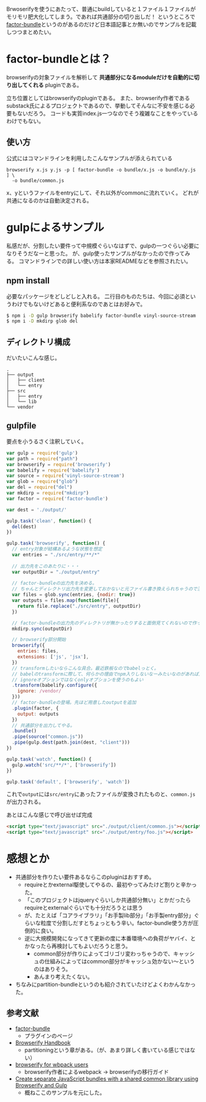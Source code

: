 
Brwoserifyを使うにあたって、普通にbuildしていると１ファイル１ファイルがモリモリ肥大化してしまう。であれば共通部分の切り出しだ！
というところで[factor-bundle](https://github.com/substack/factor-bundle)というのがあるのだけど日本語記事とか無いのでサンプルを記載しつつまとめたい。

# factor-bundleとは？
browserifyの対象ファイルを解析して __共通部分になるmoduleだけを自動的に切り出してくれる__ pluginである。

立ち位置としてはbrowserifyのpluginである。
また、browserify作者であるsubstack氏によるプロジェクトであるので、挙動してそんなに不安を感じる必要もないだろう。
コードも実質index.js一つなのでそう複雑なことをやっているわけでもない。

## 使い方
公式にはコマンドラインを利用したこんなサンプルが添えられている

```
browserify x.js y.js -p [ factor-bundle -o bundle/x.js -o bundle/y.js ] \
  -o bundle/common.js
```

x、yというファイルをentryにして、それ以外がcommonに流れていく。
どれが共通になるのかは自動決定される。


# gulpによるサンプル
私感だが、分割したい要件って中規模ぐらいなはずで、gulpの一つぐらい必要になりそうだなーと思った。
が、gulp使ったサンプルがなかったので作ってみる。
コマンドラインでの詳しい使い方は本家READMEなどを参照されたい。


## npm install
必要なパッケージをどしどしと入れる。
二行目のものたちは、今回に必須というわけでもないけどあると便利系なのであとはお好みで。

```sh
$ npm i -D gulp browserify babelify factor-bundle vinyl-source-stream
$ npm i -D mkdirp glob del
```

## ディレクトリ構成
だいたいこんな感じ。

```
.
├── output
│   ├── client
│   └── entry
├── src
│   ├── entry
│   └── lib
└── vendor
```

## gulpfile
要点を小うるさく注釈していく。

```gulpfile.js
var gulp = require('gulp')
var path = require("path")
var browserify = require('browserify')
var babelify = require('babelify')
var source = require('vinyl-source-stream')
var glob = require("glob")
var del = require("del")
var mkdirp = require("mkdirp")
var factor = require('factor-bundle')

var dest = './output/'

gulp.task('clean', function() {
  del(dest)
})

gulp.task('browserify', function() {
  // entry対象が結構あるような状態を想定
  var entries = "./src/entry/**/*"
  
  // 出力先をこのあたりに・・・
  var outputDir = "./output/entry"
  
  // factor-bundleの出力先を決める。
  // ちゃんとディレクトリ出力先を変更しておかないと元ファイル書き換えられちゃうので注意！
  var files = glob.sync(entries, {nodir: true})
  var outputs = files.map(function(file){
    return file.replace("./src/entry", outputDir)
  })

  // factor-bundleの出力先のディレクトリが無かったりすると面倒見てくれないので作っとく。
  mkdirp.sync(outputDir)

  // browserify部分開始
  browserify({
    entries: files,
    extensions: ['js', 'jsx'],
  })
  // transformしたいならこんな具合。最近鉄板なのでbabelっとく。
  // babelのtransformに際して、何らかの理由でnpm入りしないなーみたいなのがあれば対象外にしておく。
  // ignoreオプションではなくonlyオプションを使うのもよい
  .transform(babelify.configure({
    ignore: /vendor/
  }))
  // factor-bundleの登場。先ほど用意したoutputを追加
  .plugin(factor, {
    output: outputs
  })
  // 共通部分を出力してやる。
  .bundle()
  .pipe(source("common.js")) 
  .pipe(gulp.dest(path.join(dest, "client")))
})

gulp.task('watch', function() {
  gulp.watch('src/**/*', ['browserify'])
})

gulp.task('default', ['browserify', 'watch'])

```

これで`output`には`src/entry`にあったファイルが変換されたものと、`common.js`が出力される。

あとはこんな感じで呼び出せば完成

```html
<script type="text/javascript" src="./output/client/common.js"></script>
<script type="text/javascript" src="./output/entry/foo.js"></script>
``` 

# 感想とか
- 共通部分を作りたい要件あるならこのpluginはおすすめ。
	- requireとかexternal駆使してやるの、最初やってみたけど割りと辛かった。
	- 「このプロジェクトはjqueryぐらいしか共通部分無い」とかだったらrequireとexternalぐらいでも十分だろうとは思う
	- が、たとえば「コアライブラリ」「お手製lib部分」「お手製entry部分」ぐらいな粒度で分割しだすとちょっともう辛い。factor-bundle使う方が圧倒的に良い。
	- 逆に大規模開発になってきて更新の度に本番環境への負荷がヤバイ、とかなったら再検討してもよいだろうと思う。
		- common部分が作りによってゴリゴリ変わっちゃうので、キャッシュの仕組みによってはcommon部分がキャッシュ効かない〜というのはありそう。
		- あんまり考えたくない。
- ちなみにpartition-bundleというのも紹介されていたけどよくわかんなかった。

## 参考文献
- [factor-bundle](https://github.com/substack/factor-bundle)
	- プラグインのページ
- [Browserify Handbook](https://github.com/substack/browserify-handbook)
	- partitioningという章がある。（が、あまり詳しく書いている感じではない）
- [browserify for wbpack users](https://gist.github.com/substack/68f8d502be42d5cd4942)
	- browserify作者によるwebpack -> browserifyの移行ガイド
- [Create separate JavaScript bundles with a shared common library using Browserify and Gulp](http://stackoverflow.com/questions/23748841/create-separate-javascript-bundles-with-a-shared-common-library-using-browserify)
	- 概ねここのサンプルを元にした。
